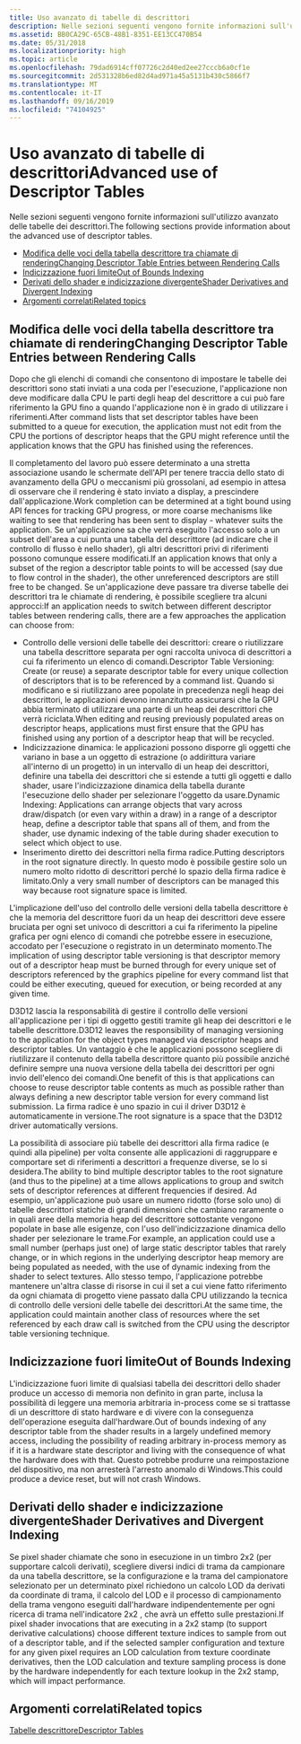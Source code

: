 ```yaml
---
title: Uso avanzato di tabelle di descrittori
description: Nelle sezioni seguenti vengono fornite informazioni sull'utilizzo avanzato delle tabelle dei descrittori.
ms.assetid: BB0CA29C-65CB-48B1-8351-EE13CC470B54
ms.date: 05/31/2018
ms.localizationpriority: high
ms.topic: article
ms.openlocfilehash: 79dad6914cff07726c2d40ed2ee27cccb6a0cf1e
ms.sourcegitcommit: 2d531328b6ed82d4ad971a45a5131b430c5866f7
ms.translationtype: MT
ms.contentlocale: it-IT
ms.lasthandoff: 09/16/2019
ms.locfileid: "74104925"
---
```

# <a name="advanced-use-of-descriptor-tables"></a><span data-ttu-id="6d16c-103">Uso avanzato di tabelle di descrittori</span><span class="sxs-lookup"><span data-stu-id="6d16c-103">Advanced use of Descriptor Tables</span></span>

<span data-ttu-id="6d16c-104">Nelle sezioni seguenti vengono fornite informazioni sull'utilizzo avanzato delle tabelle dei descrittori.</span><span class="sxs-lookup"><span data-stu-id="6d16c-104">The following sections provide information about the advanced use of descriptor tables.</span></span>

-   [<span data-ttu-id="6d16c-105">Modifica delle voci della tabella descrittore tra chiamate di rendering</span><span class="sxs-lookup"><span data-stu-id="6d16c-105">Changing Descriptor Table Entries between Rendering Calls</span></span>](#changing-descriptor-table-entries-between-rendering-calls)
-   [<span data-ttu-id="6d16c-106">Indicizzazione fuori limite</span><span class="sxs-lookup"><span data-stu-id="6d16c-106">Out of Bounds Indexing</span></span>](#out-of-bounds-indexing)
-   [<span data-ttu-id="6d16c-107">Derivati dello shader e indicizzazione divergente</span><span class="sxs-lookup"><span data-stu-id="6d16c-107">Shader Derivatives and Divergent Indexing</span></span>](#shader-derivatives-and-divergent-indexing)
-   [<span data-ttu-id="6d16c-108">Argomenti correlati</span><span class="sxs-lookup"><span data-stu-id="6d16c-108">Related topics</span></span>](#related-topics)

## <a name="changing-descriptor-table-entries-between-rendering-calls"></a><span data-ttu-id="6d16c-109">Modifica delle voci della tabella descrittore tra chiamate di rendering</span><span class="sxs-lookup"><span data-stu-id="6d16c-109">Changing Descriptor Table Entries between Rendering Calls</span></span>

<span data-ttu-id="6d16c-110">Dopo che gli elenchi di comandi che consentono di impostare le tabelle dei descrittori sono stati inviati a una coda per l'esecuzione, l'applicazione non deve modificare dalla CPU le parti degli heap del descrittore a cui può fare riferimento la GPU fino a quando l'applicazione non è in grado di utilizzare i riferimenti.</span><span class="sxs-lookup"><span data-stu-id="6d16c-110">After command lists that set descriptor tables have been submitted to a queue for execution, the application must not edit from the CPU the portions of descriptor heaps that the GPU might reference until the application knows that the GPU has finished using the references.</span></span>

<span data-ttu-id="6d16c-111">Il completamento del lavoro può essere determinato a una stretta associazione usando le schermate dell'API per tenere traccia dello stato di avanzamento della GPU o meccanismi più grossolani, ad esempio in attesa di osservare che il rendering è stato inviato a display, a prescindere dall'applicazione.</span><span class="sxs-lookup"><span data-stu-id="6d16c-111">Work completion can be determined at a tight bound using API fences for tracking GPU progress, or more coarse mechanisms like waiting to see that rendering has been sent to display - whatever suits the application.</span></span> <span data-ttu-id="6d16c-112">Se un'applicazione sa che verrà eseguito l'accesso solo a un subset dell'area a cui punta una tabella del descrittore (ad indicare che il controllo di flusso è nello shader), gli altri descrittori privi di riferimenti possono comunque essere modificati.</span><span class="sxs-lookup"><span data-stu-id="6d16c-112">If an application knows that only a subset of the region a descriptor table points to will be accessed (say due to flow control in the shader), the other unreferenced descriptors are still free to be changed.</span></span> <span data-ttu-id="6d16c-113">Se un'applicazione deve passare tra diverse tabelle dei descrittori tra le chiamate di rendering, è possibile scegliere tra alcuni approcci:</span><span class="sxs-lookup"><span data-stu-id="6d16c-113">If an application needs to switch between different descriptor tables between rendering calls, there are a few approaches the application can choose from:</span></span>

-   <span data-ttu-id="6d16c-114">Controllo delle versioni delle tabelle dei descrittori: creare o riutilizzare una tabella descrittore separata per ogni raccolta univoca di descrittori a cui fa riferimento un elenco di comandi.</span><span class="sxs-lookup"><span data-stu-id="6d16c-114">Descriptor Table Versioning: Create (or reuse) a separate descriptor table for every unique collection of descriptors that is to be referenced by a command list.</span></span> <span data-ttu-id="6d16c-115">Quando si modificano e si riutilizzano aree popolate in precedenza negli heap dei descrittori, le applicazioni devono innanzitutto assicurarsi che la GPU abbia terminato di utilizzare una parte di un heap dei descrittori che verrà riciclata.</span><span class="sxs-lookup"><span data-stu-id="6d16c-115">When editing and reusing previously populated areas on descriptor heaps, applications must first ensure that the GPU has finished using any portion of a descriptor heap that will be recycled.</span></span>
-   <span data-ttu-id="6d16c-116">Indicizzazione dinamica: le applicazioni possono disporre gli oggetti che variano in base a un oggetto di estrazione (o addirittura variare all'interno di un progetto) in un intervallo di un heap dei descrittori, definire una tabella dei descrittori che si estende a tutti gli oggetti e dallo shader, usare l'indicizzazione dinamica della tabella durante l'esecuzione dello shader per selezionare l'oggetto da usare.</span><span class="sxs-lookup"><span data-stu-id="6d16c-116">Dynamic Indexing: Applications can arrange objects that vary across draw/dispatch (or even vary within a draw) in a range of a descriptor heap, define a descriptor table that spans all of them, and from the shader, use dynamic indexing of the table during shader execution to select which object to use.</span></span>
-   <span data-ttu-id="6d16c-117">Inserimento diretto dei descrittori nella firma radice.</span><span class="sxs-lookup"><span data-stu-id="6d16c-117">Putting descriptors in the root signature directly.</span></span> <span data-ttu-id="6d16c-118">In questo modo è possibile gestire solo un numero molto ridotto di descrittori perché lo spazio della firma radice è limitato.</span><span class="sxs-lookup"><span data-stu-id="6d16c-118">Only a very small number of descriptors can be managed this way because root signature space is limited.</span></span>

<span data-ttu-id="6d16c-119">L'implicazione dell'uso del controllo delle versioni della tabella descrittore è che la memoria del descrittore fuori da un heap dei descrittori deve essere bruciata per ogni set univoco di descrittori a cui fa riferimento la pipeline grafica per ogni elenco di comandi che potrebbe essere in esecuzione, accodato per l'esecuzione o registrato in un determinato momento.</span><span class="sxs-lookup"><span data-stu-id="6d16c-119">The implication of using descriptor table versioning is that descriptor memory out of a descriptor heap must be burned through for every unique set of descriptors referenced by the graphics pipeline for every command list that could be either executing, queued for execution, or being recorded at any given time.</span></span>

<span data-ttu-id="6d16c-120">D3D12 lascia la responsabilità di gestire il controllo delle versioni all'applicazione per i tipi di oggetto gestiti tramite gli heap dei descrittori e le tabelle descrittore.</span><span class="sxs-lookup"><span data-stu-id="6d16c-120">D3D12 leaves the responsibility of managing versioning to the application for the object types managed via descriptor heaps and descriptor tables.</span></span> <span data-ttu-id="6d16c-121">Un vantaggio è che le applicazioni possono scegliere di riutilizzare il contenuto della tabella descrittore quanto più possibile anziché definire sempre una nuova versione della tabella dei descrittori per ogni invio dell'elenco dei comandi.</span><span class="sxs-lookup"><span data-stu-id="6d16c-121">One benefit of this is that applications can choose to reuse descriptor table contents as much as possible rather than always defining a new descriptor table version for every command list submission.</span></span> <span data-ttu-id="6d16c-122">La firma radice è uno spazio in cui il driver D3D12 è automaticamente in versione.</span><span class="sxs-lookup"><span data-stu-id="6d16c-122">The root signature is a space that the D3D12 driver automatically versions.</span></span>

<span data-ttu-id="6d16c-123">La possibilità di associare più tabelle dei descrittori alla firma radice (e quindi alla pipeline) per volta consente alle applicazioni di raggruppare e comportare set di riferimenti a descrittori a frequenze diverse, se lo si desidera.</span><span class="sxs-lookup"><span data-stu-id="6d16c-123">The ability to bind multiple descriptor tables to the root signature (and thus to the pipeline) at a time allows applications to group and switch sets of descriptor references at different frequencies if desired.</span></span> <span data-ttu-id="6d16c-124">Ad esempio, un'applicazione può usare un numero ridotto (forse solo uno) di tabelle descrittori statiche di grandi dimensioni che cambiano raramente o in quali aree della memoria heap del descrittore sottostante vengono popolate in base alle esigenze, con l'uso dell'indicizzazione dinamica dello shader per selezionare le trame.</span><span class="sxs-lookup"><span data-stu-id="6d16c-124">For example, an application could use a small number (perhaps just one) of large static descriptor tables that rarely change, or in which regions in the underlying descriptor heap memory are being populated as needed, with the use of dynamic indexing from the shader to select textures.</span></span> <span data-ttu-id="6d16c-125">Allo stesso tempo, l'applicazione potrebbe mantenere un'altra classe di risorse in cui il set a cui viene fatto riferimento da ogni chiamata di progetto viene passato dalla CPU utilizzando la tecnica di controllo delle versioni delle tabelle dei descrittori.</span><span class="sxs-lookup"><span data-stu-id="6d16c-125">At the same time, the application could maintain another class of resources where the set referenced by each draw call is switched from the CPU using the descriptor table versioning technique.</span></span>

## <a name="out-of-bounds-indexing"></a><span data-ttu-id="6d16c-126">Indicizzazione fuori limite</span><span class="sxs-lookup"><span data-stu-id="6d16c-126">Out of Bounds Indexing</span></span>

<span data-ttu-id="6d16c-127">L'indicizzazione fuori limite di qualsiasi tabella dei descrittori dello shader produce un accesso di memoria non definito in gran parte, inclusa la possibilità di leggere una memoria arbitraria in-process come se si trattasse di un descrittore di stato hardware e di vivere con la conseguenza dell'operazione eseguita dall'hardware.</span><span class="sxs-lookup"><span data-stu-id="6d16c-127">Out of bounds indexing of any descriptor table from the shader results in a largely undefined memory access, including the possibility of reading arbitrary in-process memory as if it is a hardware state descriptor and living with the consequence of what the hardware does with that.</span></span> <span data-ttu-id="6d16c-128">Questo potrebbe produrre una reimpostazione del dispositivo, ma non arresterà l'arresto anomalo di Windows.</span><span class="sxs-lookup"><span data-stu-id="6d16c-128">This could produce a device reset, but will not crash Windows.</span></span>

## <a name="shader-derivatives-and-divergent-indexing"></a><span data-ttu-id="6d16c-129">Derivati dello shader e indicizzazione divergente</span><span class="sxs-lookup"><span data-stu-id="6d16c-129">Shader Derivatives and Divergent Indexing</span></span>

<span data-ttu-id="6d16c-130">Se pixel shader chiamate che sono in esecuzione in un timbro 2x2 (per supportare calcoli derivati), scegliere diversi indici di trama da campionare da una tabella descrittore, se la configurazione e la trama del campionatore selezionato per un determinato pixel richiedono un calcolo LOD da derivati da coordinate di trama, il calcolo del LOD e il processo di campionamento della trama vengono eseguiti dall'hardware indipendentemente per ogni ricerca di trama nell'indicatore 2x2 , che avrà un effetto sulle prestazioni.</span><span class="sxs-lookup"><span data-stu-id="6d16c-130">If pixel shader invocations that are executing in a 2x2 stamp (to support derivative calculations) choose different texture indices to sample from out of a descriptor table, and if the selected sampler configuration and texture for any given pixel requires an LOD calculation from texture coordinate derivatives, then the LOD calculation and texture sampling process is done by the hardware independently for each texture lookup in the 2x2 stamp, which will impact performance.</span></span>

## <a name="related-topics"></a><span data-ttu-id="6d16c-131">Argomenti correlati</span><span class="sxs-lookup"><span data-stu-id="6d16c-131">Related topics</span></span>

<dl> <dt>

[<span data-ttu-id="6d16c-132">Tabelle descrittore</span><span class="sxs-lookup"><span data-stu-id="6d16c-132">Descriptor Tables</span></span>](descriptor-tables.md)
</dt> </dl>

 

 




